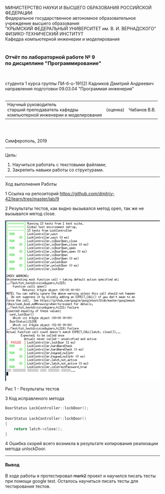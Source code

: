 МИНИСТЕРСТВО НАУКИ  И ВЫСШЕГО ОБРАЗОВАНИЯ РОССИЙСКОЙ ФЕДЕРАЦИИ  
Федеральное государственное автономное образовательное учреждение высшего образования  
"КРЫМСКИЙ ФЕДЕРАЛЬНЫЙ УНИВЕРСИТЕТ им. В. И. ВЕРНАДСКОГО"  
ФИЗИКО-ТЕХНИЧЕСКИЙ ИНСТИТУТ  
Кафедра компьютерной инженерии и моделирования
<br/><br/>

### Отчёт по лабораторной работе № 9<br/> по дисциплине "Программирование"
<br/>

студента 1 курса группы ПИ-б-о-191(2) 
Кадников Дмитрий Андреевич
направления подготовки 09.03.04 "Программая инженерия"  
<br/>

<table>
<tr><td>Научный руководитель<br/> старший преподаватель кафедры<br/> компьютерной инженерии и моделирования</td>
<td>(оценка)</td>
<td>Чабанов В.В.</td>
</tr>
</table>
<br/><br/>

Симферополь, 2019
***
Цель:

1. Научиться работать с текстовыми файлами;
2. Закрепить навыки работы со структурами.
***
Ход выполнения Работы

1 Ссылка на репозиторий
https://github.com/dmitriy-42/learn/tree/master/lab/9

2 Результаты тестов, как видно вызывался метод open, так же не вызывался метод close.

![1.png](./1.png)

Рис 1 - Результаты тестов

3 Код исправленого метода

```C++
DoorStatus LockController::lockDoor();

DoorStatus LockController::lockDoor()
{
    return latch->close();
}
```

4 Ошибка скорей всего возникла в результате копирования реализации метода unlockDoor.

***
#### Вывод
В ходе работы я протестировал ~~mark2~~ проект и научился писать тесты при помощи google test. Осталось научиться писать тесты для тестирования тестов.
